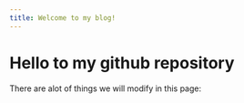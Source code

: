 ```yaml
---
title: Welcome to my blog!
---
```

# Hello to my github repository
There are alot of things we will modify in this page:

